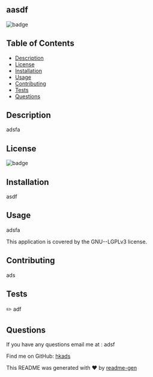 

## aasdf

![badge](https://img.shields.io/badge/license-GNU--LGPLv3-brightgreen)

## Table of Contents
- [Description](#description)
- [License](#license)
- [Installation](#installation)
- [Usage](#usage)
- [Contributing](#contributing)
- [Tests](#tests)
- [Questions](#questions)

## Description
adsfa

## License
![badge](https://img.shields.io/badge/license-GNU--LGPLv3-brightgreen)

## Installation
asdf

## Usage
adsfa

This application is covered by the GNU--LGPLv3 license. 

## Contributing
ads

## Tests
✏️ adf

## Questions
If you have any questions email me at :
adsf


Find me on GitHub: [hkads](https://github.com/hkads)


This README was generated with ❤️ by [readme-gen](https://github.com/TaylorH07/readme-gen) 
    
